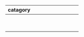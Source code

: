 |catagory   |   |   |   |   |   |   |   |   |   |
|---|---|---|---|---|---|---|---|---|---|
|   |   |   |   |   |   |   |   |   |   |
|   |   |   |   |   |   |   |   |   |   |
|   |   |   |   |   |   |   |   |   |   |
|   |   |   |   |   |   |   |   |   |   |
|   |   |   |   |   |   |   |   |   |   |
|   |   |   |   |   |   |   |   |   |   |
|   |   |   |   |   |   |   |   |   |   |
|   |   |   |   |   |   |   |   |   |   |
|   |   |   |   |   |   |   |   |   |   |

